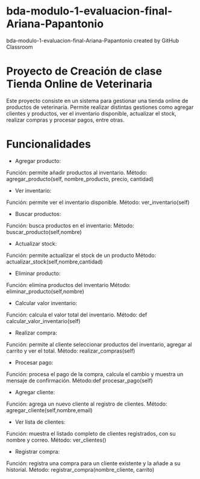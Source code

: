# bda-modulo-1-evaluacion-final-Ariana-Papantonio
bda-modulo-1-evaluacion-final-Ariana-Papantonio created by GitHub Classroom

# Proyecto de Creación de clase Tienda Online de Veterinaria

Este proyecto consiste en un sistema para gestionar una tienda online de productos de veterinaria. Permite realizar distintas gestiones como agregar clientes y productos, ver el inventario disponible, actualizar el stock, realizar compras y procesar pagos, entre otras. 


# Funcionalidades

- Agregar producto: 

Función: permite añadir productos al inventario. 
Método: agregar_producto(self, nombre_producto, precio, cantidad)


- Ver inventario: 

Función: permite ver el inventario disponible. 
Método: ver_inventario(self)


- Buscar productos:

Función: busca productos en el inventario: 
Método: buscar_producto(self,nombre)


- Actualizar stock:

Función: permite actualizar el stock de un producto
Método: actualizar_stock(self,nombre,cantidad)


- Eliminar producto: 

Función: elimina productos del inventario
Método: eliminar_producto(self,nombre)


- Calcular valor inventario: 

Función: calcula el valor total del inventario. 
Método: def calcular_valor_inventario(self)
        

- Realizar compra:

Función: permite al cliente seleccionar productos del inventario, agregar al carrito y ver el total.
Método: realizar_compras(self)


- Procesar pago:

Función: procesa el pago de la compra, calcula el cambio y muestra un mensaje de confirmación.
Método:def procesar_pago(self)


- Agregar cliente:

Función: agrega un nuevo cliente al registro de clientes. 
Método: agregar_cliente(self,nombre,email)


- Ver lista de clientes:

Función: muestra el listado completo de clientes registrados, con su nombre y correo.
Método: ver_clientes()


- Registrar compra:

Función: registra una compra para un cliente existente y la añade a su historial.
Método: registrar_compra(nombre_cliente, carrito)